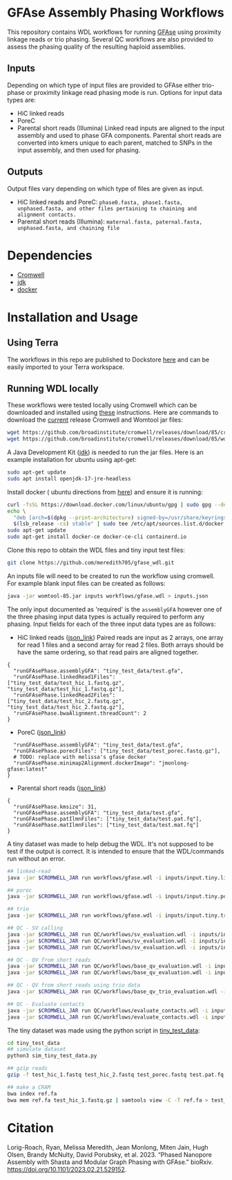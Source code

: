 # GFAse Assembly Phasing Workflows

This repository contains WDL workflows for running [GFAse](https://github.com/rlorigro/GFAse) using proximity linkage reads or trio phasing. Several QC workflows are also provided to assess the phasing quality of the resulting haploid assemblies. 

## Inputs

Depending on which type of input files are provided to GFAse either trio-phase or proximity linkage read phasing mode is run. 
Options for input data types are: 
- HiC linked reads
- PoreC
- Parental short reads (Illumina) 
Linked read inputs are aligned to the input assembly and used to phase GFA components. Parental short reads are converted into kmers unique to each parent, matched to SNPs in the input assembly, and then used for phasing. 

## Outputs

Output files vary depending on which type of files are given as input. 
- HiC linked reads and PoreC: 
`phase0.fasta, phase1.fasta, unphased.fasta, and other files pertaining to chaining and alignment contacts.`
- Parental short reads (Illumina):
`maternal.fasta, paternal.fasta, unphased.fasta, and chaining file`

# Dependencies
- [Cromwell](https://cromwell.readthedocs.io/en/stable/)
- [jdk](https://docs.oracle.com/en/java/javase/18/install/overview-jdk-installation.html#GUID-8677A77F-231A-40F7-98B9-1FD0B48C346A)
- [docker](https://docs.docker.com/engine/install/ubuntu/)

# Installation and Usage
## Using Terra

The workflows in this repo are published to Dockstore [here](https://dockstore.org/workflows/github.com/meredith705/gfase_wdl/gfaseWorkflow) and can be easily imported to your Terra workspace. 

## Running WDL locally 

These workflows were tested locally using Cromwell which can be downloaded and installed using [these](https://cromwell.readthedocs.io/en/stable/tutorials/FiveMinuteIntro/) instructions. Here are commands to download the [current](https://github.com/broadinstitute/cromwell/releases/tag/85) release Cromwell and Womtool jar files: 
```sh
wget https://github.com/broadinstitute/cromwell/releases/download/85/cromwell-85.jar
wget https://github.com/broadinstitute/cromwell/releases/download/85/womtool-85.jar
```
A Java Development Kit ([jdk](https://docs.oracle.com/en/java/javase/18/install/overview-jdk-installation.html#GUID-8677A77F-231A-40F7-98B9-1FD0B48C346A)) is needed to run the jar files. Here is an example installation for ubuntu using apt-get:
```sh
sudo apt-get update
sudo apt install openjdk-17-jre-headless
```
Install docker ( ubuntu directions from [here](https://docs.docker.com/engine/install/ubuntu/ )) and ensure it is running:
```sh
curl -fsSL https://download.docker.com/linux/ubuntu/gpg | sudo gpg --dearmor -o /usr/share/keyrings/docker-archive-keyring.gpg
echo \
  "deb [arch=$(dpkg --print-architecture) signed-by=/usr/share/keyrings/docker-archive-keyring.gpg] https://download.docker.com/linux/ubuntu \
  $(lsb_release -cs) stable" | sudo tee /etc/apt/sources.list.d/docker.list > /dev/null
sudo apt-get update
sudo apt-get install docker-ce docker-ce-cli containerd.io
```
Clone this repo to obtain the WDL files and tiny input test files:
```sh
git clone https://github.com/meredith705/gfase_wdl.git
```
An inputs file will need to be created to run the workflow using cromwell.
For example blank input files can be created as follows:
```sh
java -jar womtool-85.jar inputs workflows/gfase.wdl > inputs.json
```
The only input documented as 'required' is the `assemblyGFA` however one of the three phasing input data types is actually required to perform any phasing. 
Input fields for each of the three input data types are as follows: 
- HiC linked reads ([json_link](https://github.com/meredith705/gfase_wdl/blob/main/inputs/input.tiny.linked_reads.json))
Paired reads are input as 2 arrays, one array for read 1 files and a second array for read 2 files. Both arrays should be have the same ordering, so that read pairs are aligned together. 
```
{
  "runGFAsePhase.assemblyGFA": "tiny_test_data/test.gfa",
  "runGFAsePhase.linkedRead1Files": ["tiny_test_data/test_hic_1.fastq.gz", "tiny_test_data/test_hic_1.fastq.gz"], 
  "runGFAsePhase.linkedRead2Files": ["tiny_test_data/test_hic_2.fastq.gz", "tiny_test_data/test_hic_2.fastq.gz"],
  "runGFAsePhase.bwaAlignment.threadCount": 2
}  
```
- PoreC ([json_link](https://github.com/meredith705/gfase_wdl/blob/main/inputs/input.tiny.porec.json))
```{
  "runGFAsePhase.assemblyGFA": "tiny_test_data/test.gfa",
  "runGFAsePhase.porecFiles": ["tiny_test_data/test_porec.fastq.gz"],
  # TODO: replace with melissa's gfase docker
  "runGFAsePhase.minimap2Alignment.dockerImage": "jmonlong-gfase:latest"
}
```
- Parental short reads ([json_link](https://github.com/meredith705/gfase_wdl/blob/main/inputs/gfase.trio.inputs.json))
```
{
  "runGFAsePhase.kmsize": 31,
  "runGFAsePhase.assemblyGFA": "tiny_test_data/test.gfa",
  "runGFAsePhase.patIlmnFiles": ["tiny_test_data/test.pat.fq"],
  "runGFAsePhase.matIlmnFiles": ["tiny_test_data/test.mat.fq"]
}
```

A tiny dataset was made to help debug the WDL.
It's not supposed to be test if the output is correct. 
It is intended to ensure that the WDL/commands run without an error.

```sh
## linked-read
java -jar $CROMWELL_JAR run workflows/gfase.wdl -i inputs/input.tiny.linked_reads.json

## porec
java -jar $CROMWELL_JAR run workflows/gfase.wdl -i inputs/input.tiny.porec.json

## trio
java -jar $CROMWELL_JAR run workflows/gfase.wdl -i inputs/input.tiny.trio.json

## QC - SV calling
java -jar $CROMWELL_JAR run QC/workflows/sv_evaluation.wdl -i inputs/input.tiny.qcsv.json
java -jar $CROMWELL_JAR run QC/workflows/sv_evaluation.wdl -i inputs/input.tiny.qcsv.gfa.json
java -jar $CROMWELL_JAR run QC/workflows/sv_evaluation.wdl -i inputs/input.tiny.qcsv.eval.json

## QC - QV from short reads
java -jar $CROMWELL_JAR run QC/workflows/base_qv_evaluation.wdl -i inputs/input.tiny.qcqv.json
java -jar $CROMWELL_JAR run QC/workflows/base_qv_evaluation.wdl -i inputs/input.tiny.qcqv.cram.json

## QC - QV from short reads using trio data
java -jar $CROMWELL_JAR run QC/workflows/base_qv_trio_evaluation.wdl -i inputs/input.tiny.qctrio.json

## QC - Evaluate contacts
java -jar $CROMWELL_JAR run QC/workflows/evaluate_contacts.wdl -i inputs/input.tiny.qccontacts.json
java -jar $CROMWELL_JAR run QC/workflows/evaluate_contacts.wdl -i inputs/input.tiny.qccontacts.porec.json
```

The tiny dataset was made using the python script in [tiny_test_data](tiny_test_data):

```sh
cd tiny_test_data
## simulate dataset
python3 sim_tiny_test_data.py

## gzip reads
gzip -f test_hic_1.fastq test_hic_2.fastq test_porec.fastq test.pat.fq test.mat.fq

## make a CRAM
bwa index ref.fa
bwa mem ref.fa test_hic_1.fastq.gz | samtools view -C -T ref.fa > test_reads.cram
```

# Citation
Lorig-Roach, Ryan, Melissa Meredith, Jean Monlong, Miten Jain, Hugh Olsen, Brandy McNulty, David Porubsky, et al. 2023. “Phased Nanopore Assembly with Shasta and Modular Graph Phasing with GFAse.” bioRxiv. https://doi.org/10.1101/2023.02.21.529152.


